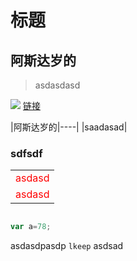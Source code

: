 # 标题 
## 阿斯达岁的
> asdasdasd

![](http://chenyeah.cn/dev/1.jpg)
[链接](http://chenyeah.cn/dev/1.jpg)

|阿斯达岁的|----|
|saadasad|
### sdfsdf


<table>
<tr>
    <td style="color:red">asdasd</td>
</tr>
    <tr>
    <td style="color:red">asdasd</td>
</tr>
</table>  


```javascript

var a=78;

```

asdasdpasdp ```lkeep``` asdsad
